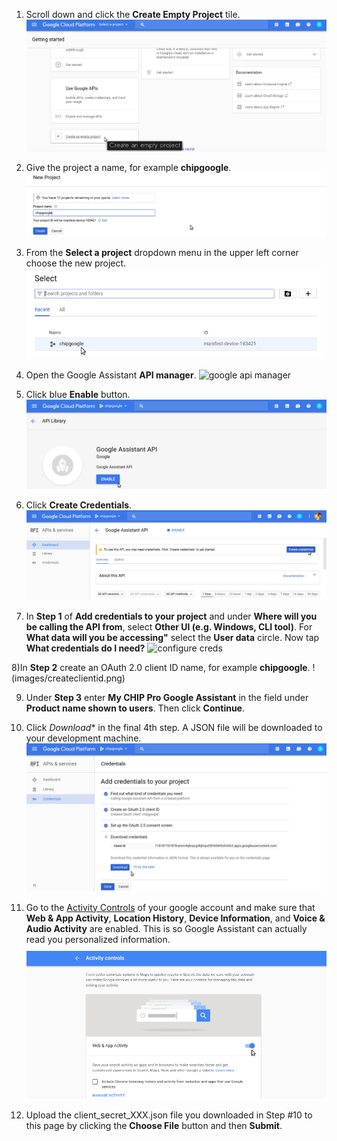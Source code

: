 1) Scroll down and click the **Create Empty Project** tile. 
![create empty project](images/create_empty_proj.png)

2) Give the project a name, for example **chipgoogle**.
![name project](images/projectname.png)

3) From the **Select a project** dropdown menu in the upper left corner choose the new project.
![select project](images/selectProject.png)

4) Open the Google Assistant **API manager**.
![google api manager](images/googleAssistantAPImanager)

5) Click blue **Enable** button.
![enable Google API](images/enableGoogleAssAPI.png)

6) Click **Create Credentials**.
![create creds](images/createCreds.png)
 
7) In **Step 1** of **Add credentials to your project** and under **Where will you be calling the API from**, select **Other UI (e.g. Windows, CLI tool)**. For **What data will you be accessing"** select the **User data** circle. Now tap **What credentials do I need?**
![configure creds](imags/configurecreds.png)

8)In **Step 2** create an OAuth 2.0 client ID name, for example **chipgoogle**.
!(images/createclientid.png)

9) Under **Step 3** enter **My CHIP Pro Google Assistant** in the field under **Product name shown to users**. Then click **Continue**.

10) Click *Download** in the final 4th step. A JSON file will be downloaded to your development machine. 
![download cred](images/downloadcred.png)

11) Go to the [Activity Controls](https://myaccount.google.com/activitycontrols) of your google account and make sure that **Web & App Activity**, **Location History**, **Device Information**, and **Voice & Audio Activity** are enabled. This is so Google Assistant can actually read you personalized information.
![activity controls](images/activitycontrols.png)

12) Upload the client_secret_XXX.json file you downloaded in Step #10 to this page by clicking the **Choose File** button and then **Submit**.
